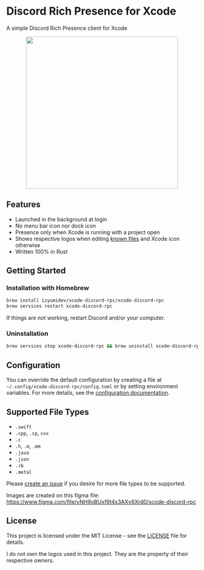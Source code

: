 # Discord Rich Presence for Xcode

A simple Discord Rich Presence client for Xcode

<p align="center">
  <img src="readme.png" width="400" style="max-width: 100%; height: auto;" />
</p>

## Features

- Launched in the background at login
- No menu bar icon nor dock icon
- Presence only when Xcode is running with a project open
- Shows respective logos when editing [known files](#supported-file-types) and
  Xcode icon otherwise
- Written 100% in Rust

## Getting Started

### Installation with Homebrew

```bash
brew install izyumidev/xcode-discord-rpc/xcode-discord-rpc
brew services restart xcode-discord-rpc
```

If things are not working, restart Discord and/or your computer.

### Uninstallation

```bash
brew services stop xcode-discord-rpc && brew uninstall xcode-discord-rpc && brew untap izyumidev/xcode-discord-rpc
```

## Configuration

You can override the default configuration by creating a file at `~/.config/xcode-discord-rpc/config.toml` or by setting environment variables. For more details, see the [configuration documentation](docs/config.md).

## Supported File Types

- `.swift`
- `.cpp`, `.cp`, `cxx`
- `.c`
- `.h`, `.m`, `.mm`
- `.java`
- `.json`
- `.rb`
- `.metal`

Please [create an issue](https://github.com/izyuumi/xcode-discord-rpc/issues/new/choose) if you desire for more file types to be supported.

Images are created on this figma file:
https://www.figma.com/file/yNH9oBUxf6t4x3AXv6Xrd0/xcode-discord-rpc

## License

This project is licensed under the MIT License - see the [LICENSE](LICENSE) file
for details.

I do not own the logos used in this project. They are the property of their
respective owners.
